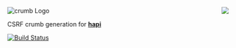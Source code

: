<a href="https://github.com/walmartlabs/blammo"><img src="https://raw.github.com/walmartlabs/blammo/master/images/from.png" align="right" /></a>
![crumb Logo](/images/crumb.png)

CSRF crumb generation for [**hapi**](https://github.com/walmartlabs/hapi)

[![Build Status](https://secure.travis-ci.org/walmartlabs/crumb.png)](http://travis-ci.org/walmartlabs/crumb)
